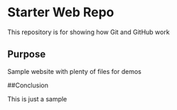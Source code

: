 # Starter Web Repo

This repository is for showing how Git and GitHub work

## Purpose

Sample website with plenty of files for demos

##Conclusion

This is just a sample